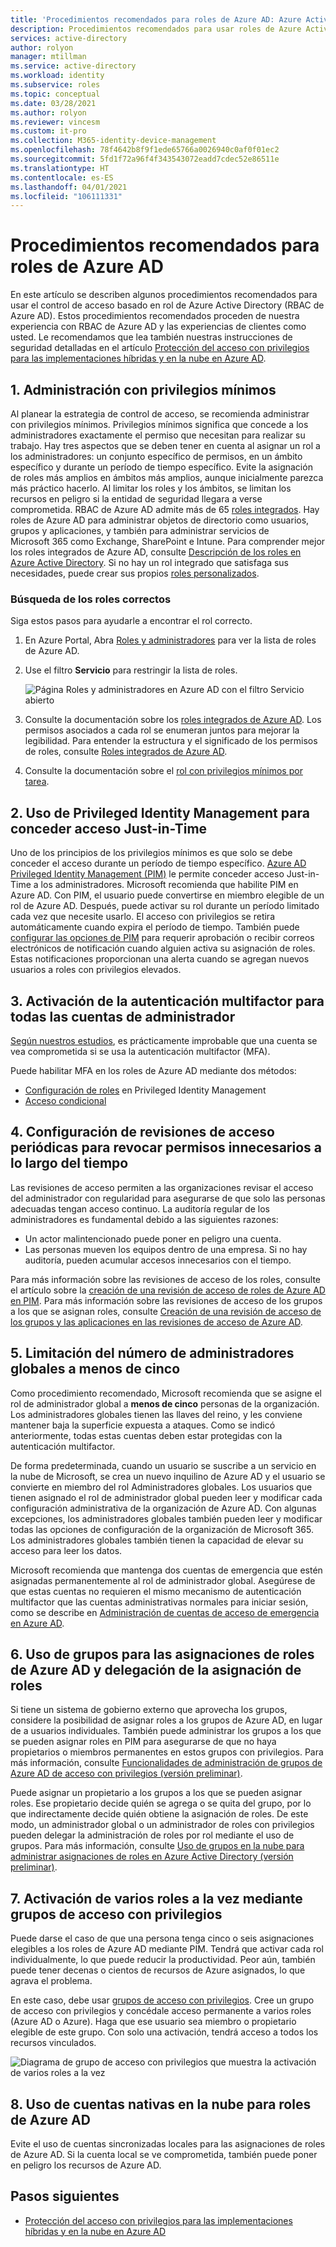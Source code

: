 ```yaml
---
title: 'Procedimientos recomendados para roles de Azure AD: Azure Active Directory'
description: Procedimientos recomendados para usar roles de Azure Active Directory
services: active-directory
author: rolyon
manager: mtillman
ms.service: active-directory
ms.workload: identity
ms.subservice: roles
ms.topic: conceptual
ms.date: 03/28/2021
ms.author: rolyon
ms.reviewer: vincesm
ms.custom: it-pro
ms.collection: M365-identity-device-management
ms.openlocfilehash: 78f4642b8f9f1ede65766a0026940c0af0f01ec2
ms.sourcegitcommit: 5fd1f72a96f4f343543072eadd7cdec52e86511e
ms.translationtype: HT
ms.contentlocale: es-ES
ms.lasthandoff: 04/01/2021
ms.locfileid: "106111331"
---
```

# <a name="best-practices-for-azure-ad-roles"></a>Procedimientos recomendados para roles de Azure AD

En este artículo se describen algunos procedimientos recomendados para usar el control de acceso basado en rol de Azure Active Directory (RBAC de Azure AD). Estos procedimientos recomendados proceden de nuestra experiencia con RBAC de Azure AD y las experiencias de clientes como usted. Le recomendamos que lea también nuestras instrucciones de seguridad detalladas en el artículo [Protección del acceso con privilegios para las implementaciones híbridas y en la nube en Azure AD](security-planning.md).

## <a name="1-manage-to-least-privilege"></a>1. Administración con privilegios mínimos

Al planear la estrategia de control de acceso, se recomienda administrar con privilegios mínimos. Privilegios mínimos significa que concede a los administradores exactamente el permiso que necesitan para realizar su trabajo. Hay tres aspectos que se deben tener en cuenta al asignar un rol a los administradores: un conjunto específico de permisos, en un ámbito específico y durante un período de tiempo específico. Evite la asignación de roles más amplios en ámbitos más amplios, aunque inicialmente parezca más práctico hacerlo. Al limitar los roles y los ámbitos, se limitan los recursos en peligro si la entidad de seguridad llegara a verse comprometida. RBAC de Azure AD admite más de 65 [roles integrados](permissions-reference.md). Hay roles de Azure AD para administrar objetos de directorio como usuarios, grupos y aplicaciones, y también para administrar servicios de Microsoft 365 como Exchange, SharePoint e Intune. Para comprender mejor los roles integrados de Azure AD, consulte [Descripción de los roles en Azure Active Directory](concept-understand-roles.md). Si no hay un rol integrado que satisfaga sus necesidades, puede crear sus propios [roles personalizados](custom-create.md).  
 
### <a name="finding-the-right-roles"></a>Búsqueda de los roles correctos

Siga estos pasos para ayudarle a encontrar el rol correcto.

1. En Azure Portal, Abra [Roles y administradores](https://portal.azure.com/#blade/Microsoft_AAD_IAM/ActiveDirectoryMenuBlade/RolesAndAdministrators) para ver la lista de roles de Azure AD.

1. Use el filtro **Servicio** para restringir la lista de roles.

    ![Página Roles y administradores en Azure AD con el filtro Servicio abierto](./media/best-practices/roles-administrators.png)

1. Consulte la documentación sobre los [roles integrados de Azure AD](permissions-reference.md). Los permisos asociados a cada rol se enumeran juntos para mejorar la legibilidad. Para entender la estructura y el significado de los permisos de roles, consulte [Roles integrados de Azure AD](permissions-reference.md#how-to-understand-role-permissions).

1. Consulte la documentación sobre el [rol con privilegios mínimos por tarea](delegate-by-task.md).

## <a name="2-use-privileged-identity-management-to-grant-just-in-time-access"></a>2. Uso de Privileged Identity Management para conceder acceso Just-in-Time

Uno de los principios de los privilegios mínimos es que solo se debe conceder el acceso durante un período de tiempo específico. [Azure AD Privileged Identity Management (PIM)](../privileged-identity-management/pim-configure.md) le permite conceder acceso Just-in-Time a los administradores. Microsoft recomienda que habilite PIM en Azure AD. Con PIM, el usuario puede convertirse en miembro elegible de un rol de Azure AD. Después, puede activar su rol durante un período limitado cada vez que necesite usarlo. El acceso con privilegios se retira automáticamente cuando expira el período de tiempo. También puede [configurar las opciones de PIM](../privileged-identity-management/pim-how-to-change-default-settings.md) para requerir aprobación o recibir correos electrónicos de notificación cuando alguien activa su asignación de roles. Estas notificaciones proporcionan una alerta cuando se agregan nuevos usuarios a roles con privilegios elevados. 

## <a name="3-turn-on-multi-factor-authentication-for-all-your-administrator-accounts"></a>3. Activación de la autenticación multifactor para todas las cuentas de administrador

[Según nuestros estudios](https://techcommunity.microsoft.com/t5/azure-active-directory-identity/your-pa-word-doesn-t-matter/ba-p/731984), es prácticamente improbable que una cuenta se vea comprometida si se usa la autenticación multifactor (MFA). 
 
Puede habilitar MFA en los roles de Azure AD mediante dos métodos:
- [Configuración de roles](../privileged-identity-management/pim-how-to-change-default-settings.md) en Privileged Identity Management
- [Acceso condicional](../conditional-access/howto-conditional-access-policy-admin-mfa.md)

## <a name="4-configure-recurring-access-reviews-to-revoke-unneeded-permissions-over-time"></a>4. Configuración de revisiones de acceso periódicas para revocar permisos innecesarios a lo largo del tiempo

Las revisiones de acceso permiten a las organizaciones revisar el acceso del administrador con regularidad para asegurarse de que solo las personas adecuadas tengan acceso continuo. La auditoría regular de los administradores es fundamental debido a las siguientes razones:
- Un actor malintencionado puede poner en peligro una cuenta.
- Las personas mueven los equipos dentro de una empresa. Si no hay auditoría, pueden acumular accesos innecesarios con el tiempo.
 
Para más información sobre las revisiones de acceso de los roles, consulte el artículo sobre la [creación de una revisión de acceso de roles de Azure AD en PIM](../privileged-identity-management/pim-how-to-start-security-review.md). Para más información sobre las revisiones de acceso de los grupos a los que se asignan roles, consulte [Creación de una revisión de acceso de los grupos y las aplicaciones en las revisiones de acceso de Azure AD](../governance/create-access-review.md).

## <a name="5-limit-the-number-of-global-administrators-to-less-than-5"></a>5. Limitación del número de administradores globales a menos de cinco

Como procedimiento recomendado, Microsoft recomienda que se asigne el rol de administrador global a **menos de cinco** personas de la organización. Los administradores globales tienen las llaves del reino, y les conviene mantener baja la superficie expuesta a ataques. Como se indicó anteriormente, todas estas cuentas deben estar protegidas con la autenticación multifactor.

De forma predeterminada, cuando un usuario se suscribe a un servicio en la nube de Microsoft, se crea un nuevo inquilino de Azure AD y el usuario se convierte en miembro del rol Administradores globales. Los usuarios que tienen asignado el rol de administrador global pueden leer y modificar cada configuración administrativa de la organización de Azure AD. Con algunas excepciones, los administradores globales también pueden leer y modificar todas las opciones de configuración de la organización de Microsoft 365. Los administradores globales también tienen la capacidad de elevar su acceso para leer los datos.

Microsoft recomienda que mantenga dos cuentas de emergencia que estén asignadas permanentemente al rol de administrador global. Asegúrese de que estas cuentas no requieren el mismo mecanismo de autenticación multifactor que las cuentas administrativas normales para iniciar sesión, como se describe en [Administración de cuentas de acceso de emergencia en Azure AD](../roles/security-emergency-access.md). 

## <a name="6-use-groups-for-azure-ad-role-assignments-and-delegate-the-role-assignment"></a>6. Uso de grupos para las asignaciones de roles de Azure AD y delegación de la asignación de roles

Si tiene un sistema de gobierno externo que aprovecha los grupos, considere la posibilidad de asignar roles a los grupos de Azure AD, en lugar de a usuarios individuales. También puede administrar los grupos a los que se pueden asignar roles en PIM para asegurarse de que no haya propietarios o miembros permanentes en estos grupos con privilegios. Para más información, consulte [Funcionalidades de administración de grupos de Azure AD de acceso con privilegios (versión preliminar)](../privileged-identity-management/groups-features.md).

Puede asignar un propietario a los grupos a los que se pueden asignar roles. Ese propietario decide quién se agrega o se quita del grupo, por lo que indirectamente decide quién obtiene la asignación de roles. De este modo, un administrador global o un administrador de roles con privilegios pueden delegar la administración de roles por rol mediante el uso de grupos. Para más información, consulte [Uso de grupos en la nube para administrar asignaciones de roles en Azure Active Directory (versión preliminar)](groups-concept.md).

## <a name="7-activate-multiple-roles-at-once-using-privileged-access-groups"></a>7. Activación de varios roles a la vez mediante grupos de acceso con privilegios

Puede darse el caso de que una persona tenga cinco o seis asignaciones elegibles a los roles de Azure AD mediante PIM. Tendrá que activar cada rol individualmente, lo que puede reducir la productividad. Peor aún, también puede tener decenas o cientos de recursos de Azure asignados, lo que agrava el problema.
 
En este caso, debe usar [grupos de acceso con privilegios](../privileged-identity-management/groups-features.md). Cree un grupo de acceso con privilegios y concédale acceso permanente a varios roles (Azure AD o Azure). Haga que ese usuario sea miembro o propietario elegible de este grupo. Con solo una activación, tendrá acceso a todos los recursos vinculados.

![Diagrama de grupo de acceso con privilegios que muestra la activación de varios roles a la vez](./media/best-practices/privileged-access-group.png)

## <a name="8-use-cloud-native-accounts-for-azure-ad-roles"></a>8. Uso de cuentas nativas en la nube para roles de Azure AD

Evite el uso de cuentas sincronizadas locales para las asignaciones de roles de Azure AD. Si la cuenta local se ve comprometida, también puede poner en peligro los recursos de Azure AD.

## <a name="next-steps"></a>Pasos siguientes

- [Protección del acceso con privilegios para las implementaciones híbridas y en la nube en Azure AD](security-planning.md)